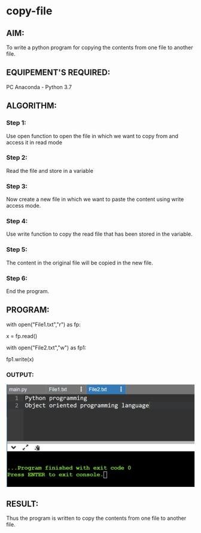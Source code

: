 # copy-file
## AIM:
To write a python program for copying the contents from one file to another file.
## EQUIPEMENT'S REQUIRED: 
PC
Anaconda - Python 3.7
## ALGORITHM: 
### Step 1:
Use open function to open the file in which we want to copy from and access it in read mode

### Step 2:
Read the file and store in a variable

### Step 3:
Now create a new file in which we want to paste the content using write access mode.

### Step 4:
Use write function to copy the read file that has been stored in the variable.

### Step 5:
The content in the original file will be copied in the new file.

### Step 6:
End the program.

## PROGRAM:
with open("File1.txt","r") as fp:

x = fp.read()

with open("File2.txt","w") as fp1:

fp1.write(x)

### OUTPUT:
![myprojet](1.png)



## RESULT:
Thus the program is written to copy the contents from one file to another file.
